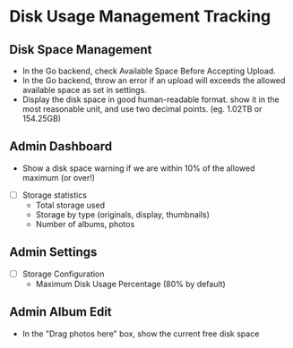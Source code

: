 # Disk Usage Management Tracking

## Disk Space Management

- In the Go backend, check Available Space Before Accepting Upload.
- In the Go backend, throw an error if an upload will exceeds the allowed available space as set in settings.
- Display the disk space in good human-readable format. show it in the most reasonable unit, and use two decimal points. (eg. 1.02TB or 154.25GB)

## Admin Dashboard

- Show a disk space warning if we are within 10% of the allowed maximum (or over!)
- [ ] Storage statistics
  - Total storage used
  - Storage by type (originals, display, thumbnails)
  - Number of albums, photos

## Admin Settings

- [ ] Storage Configuration
  - Maximum Disk Usage Percentage (80% by default)

## Admin Album Edit

- In the "Drag photos here" box, show the current free disk space
